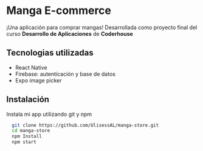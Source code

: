 
# Manga E-commerce

¡Una aplicación para comprar mangas!
Desarrollada como proyecto final del curso **Desarrollo de Aplicaciones** de **Coderhouse**
## Tecnologias utilizadas

* React Native
* Firebase: autenticación y base de datos
* Expo image picker


## Instalación

Instala mi app utilizando git y npm

```bash
  git clone https://github.com/UlisessAL/manga-store.git
  cd manga-store
  npm Install
  npm start
```
    